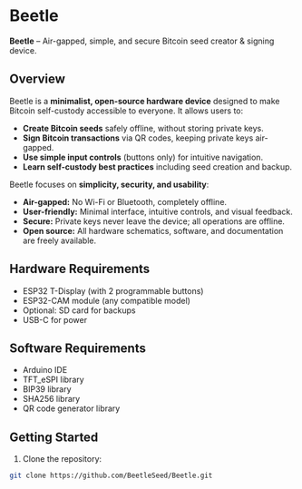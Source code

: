 # Beetle

**Beetle** – Air-gapped, simple, and secure Bitcoin seed creator & signing device.

## Overview

Beetle is a **minimalist, open-source hardware device** designed to make Bitcoin self-custody accessible to everyone. It allows users to:

- **Create Bitcoin seeds** safely offline, without storing private keys.
- **Sign Bitcoin transactions** via QR codes, keeping private keys air-gapped.
- **Use simple input controls** (buttons only) for intuitive navigation.
- **Learn self-custody best practices** including seed creation and backup.

Beetle focuses on **simplicity, security, and usability**:

- **Air-gapped:** No Wi-Fi or Bluetooth, completely offline.
- **User-friendly:** Minimal interface, intuitive controls, and visual feedback.
- **Secure:** Private keys never leave the device; all operations are offline.
- **Open source:** All hardware schematics, software, and documentation are freely available.

## Hardware Requirements

- ESP32 T-Display (with 2 programmable buttons)
- ESP32-CAM module (any compatible model)
- Optional: SD card for backups
- USB-C for power

## Software Requirements

- Arduino IDE
- TFT_eSPI library
- BIP39 library
- SHA256 library
- QR code generator library

## Getting Started

1. Clone the repository:
```bash
git clone https://github.com/BeetleSeed/Beetle.git
